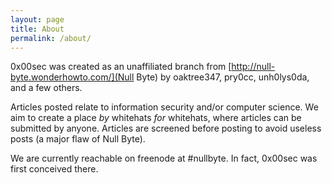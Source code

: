 ```yaml
---
layout: page
title: About
permalink: /about/
---
```


0x00sec was created as an unaffiliated branch from [http://null-byte.wonderhowto.com/](Null Byte) by oaktree347, pry0cc, unh0lys0da, and a few others.

Articles posted relate to information security and/or computer science. We aim to create a place _by_ whitehats _for_ whitehats, where articles can be submitted by anyone. Articles are screened before posting to avoid useless posts (a major flaw of Null Byte).

We are currently reachable on freenode at #nullbyte. In fact, 0x00sec was first conceived there.
